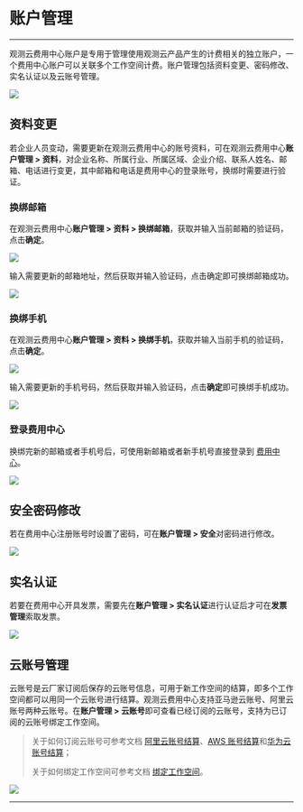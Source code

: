 # 账户管理
---

观测云费用中心账户是专用于管理使用观测云产品产生的计费相关的独立账户，一个费用中心账户可以关联多个工作空间计费。账户管理包括资料变更、密码修改、实名认证以及云账号管理。

![](../img/7.account_1.png)


## 资料变更

若企业人员变动，需要更新在观测云费用中心的账号资料，可在观测云费用中心**账户管理 > 资料**，对企业名称、所属行业、所属区域、企业介绍、联系人姓名、邮箱、电话进行变更，其中邮箱和电话是费用中心的登录账号，换绑时需要进行验证。

### 换绑邮箱

在观测云费用中心**账户管理 > 资料 > 换绑邮箱**，获取并输入当前邮箱的验证码，点击**确定**。

![](../img/7.account_2.png)

输入需要更新的邮箱地址，然后获取并输入验证码，点击确定即可换绑邮箱成功。

![](../img/7.account_3.png)


### 换绑手机

在观测云费用中心**账户管理 > 资料 > 换绑手机**，获取并输入当前手机的验证码，点击**确定**。

![](../img/7.account_4.png)



输入需要更新的手机号码，然后获取并输入验证码，点击**确定**即可换绑手机成功。



![](../img/7.account_5.png)


### 登录费用中心

换绑完新的邮箱或者手机号后，可使用新邮箱或者新手机号直接登录到 [费用中心](https://boss.guance.com/#/signin)。

![](../img/7.account_6.png)


## 安全密码修改

若在费用中心注册账号时设置了密码，可在**账户管理 > 安全**对密码进行修改。

![](../img/7.account_7.png)

## 实名认证

若要在费用中心开具发票，需要先在**账户管理 > 实名认证**进行认证后才可在**发票管理**索取发票。

![](../img/7.account_8.png)


## 云账号管理

云账号是云厂家订阅后保存的云账号信息，可用于新工作空间的结算，即多个工作空间都可以用同一个云账号进行结算。观测云费用中心支持亚马逊云账号、阿里云账号两种云账号。在**账户管理 > 云账号**即可查看已经订阅的云账号，支持为已订阅的云账号绑定工作空间。

> 关于如何订阅云账号可参考文档 [阿里云账号结算](../../billing/billing-account/aliyun-account.md)、[AWS 账号结算](../../billing/billing-account/aws-account.md)和[华为云账号结算](../../billing/billing-account/huaweicloud-account.md)； 
>  
> 关于如何绑定工作空间可参考文档 [绑定工作空间](../../billing/cost-center/workspace-management.md)。

![](../img/15.aws_5.png)


---

